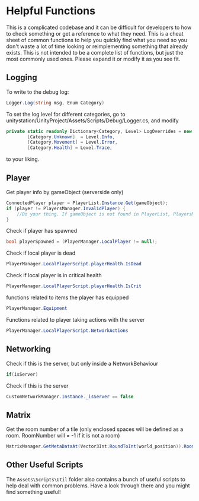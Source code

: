 # Helpful Functions

This is a complicated codebase and it can be difficult for developers to how to check something or get a reference to what they need. This is a cheat sheet of common functions to help you quickly find what you need so you don't waste a lot of time looking or reimplementing something that already exists. This is not intended to be a complete list of functions, but just the most commonly used ones. Please expand it or modify it as you see fit.

## Logging

To write to the debug log:
```cs
Logger.Log(string msg, Enum Category)
```


To set the log level for different categories, go to unitystation/UnityProject/Assets/Scripts/Debug/Logger.cs, and modify 

```cs
private static readonly Dictionary<Category, Level> LogOverrides = new Dictionary<Category, Level>{
		[Category.Unknown]  = Level.Info,
		[Category.Movement] = Level.Error,
		[Category.Health] = Level.Trace, 
```
to your liking.

## Player
Get player info by gameObject (serverside only)
```cs
ConnectedPlayer player = PlayerList.Instance.Get(gameObject);
if (player != PlayersManager.InvalidPlayer) {
    //Do your thing. If gameObject is not found in PlayerList, PlayersManager.InvalidPlayer is returned
}
```


Check if player has spawned
```cs
bool playerSpawned = (PlayerManager.LocalPlayer != null);
```

Check if local player is dead
```cs
PlayerManager.LocalPlayerScript.playerHealth.IsDead
```

Check if local player is in critical health
```cs
PlayerManager.LocalPlayerScript.playerHealth.IsCrit
```

functions related to items the player has equipped
```cs
PlayerManager.Equipment
```

Functions related to player taking actions with the server
```cs
PlayerManager.LocalPlayerScript.NetworkActions
```

## Networking
Check if this is the server, but only inside a NetworkBehaviour
```cs
if(isServer)
```

Check if this is the server

```cs
CustomNetworkManager.Instance._isServer == false
```

## Matrix
Get the room number of a tile (only enclosed spaces will be defined as a room. RoomNumber will = -1 if it is not a room)
```cs
MatrixManager.GetMetaDataAt(Vector3Int.RoundToInt(world_position)).RoomNumber
```
## Other Useful Scripts
The `Assets\Scripts\Util` folder also contains a bunch of useful scripts to help deal with common problems. Have a look through there and you might find something useful!

